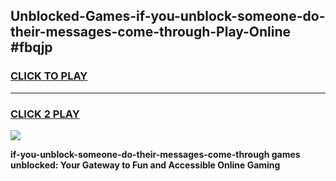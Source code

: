 
## Unblocked-Games-if-you-unblock-someone-do-their-messages-come-through-Play-Online #fbqjp
<h3>
<a href="https://news.freeplayer.one?title=if-you-unblock-someone-do-their-messages-come-through&ref=3">CLICK TO PLAY</a></h3>
<hr>

<h3>
<a href="https://news.freeplayer.one?title=if-you-unblock-someone-do-their-messages-come-through&ref=3">CLICK 2 PLAY</a>
  
</h3>

<a href="https://news.freeplayer.one?title=if-you-unblock-someone-do-their-messages-come-through&ref=3"><img src="https://clearcache.store/games.png"></a>


**if-you-unblock-someone-do-their-messages-come-through games unblocked: Your Gateway to Fun and Accessible Online Gaming**
